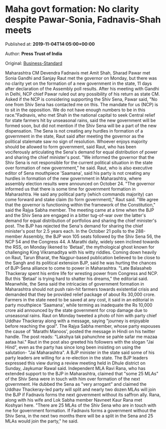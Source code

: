 
# Maha govt formation: No clarity despite Pawar-Sonia, Fadnavis-Shah meets

Published at: **2019-11-04T14:05:00+00:00**

Author: **Press Trust of India**

Original: [Business-Standard](https://www.business-standard.com/article/pti-stories/no-clarity-in-maha-despite-pawar-sonia-fadnavis-shah-meets-119110401328_1.html)

Maharashtra CM Devendra Fadnavis met Amit Shah, Sharad Pawar met Sonia Gandhi and Sanjay Raut met the governor on Monday, but there was no clarity yet on the formation of a new government in the state, 11 days after declaration of the Assembly poll results.
After his meeting with Gandhi in Delhi, NCP chief Pawar ruled out any possibility of his return as state CM.
Asked if the NCP is considering supporting the Shiv Sena, Pawar said, "No one from Shiv Sena has contacted me on this. The mandate for us (NCP) is to sit in the opposition. We do not have enough numbers to be in this race."Fadnavis, who met Shah in the national capital to seek Central relief for state farmers hit by unseasonal rains, said the new government will be formed soon, but did not mention if the Shiv Sena will be a part of the new dispensation.
The Sena is not creating any hurdles in formation of a government in the state, Raut said after meeting the governor as the political stalemate saw no sign of resolution.
Whoever enjoys majority should be allowed to form government, said Raut, who has been vociferously articulating the Sena's demand for equal distribution of power and sharing the chief minister's post.
"We informed the governor that the Shiv Sena is not responsible for the current political situation in the state over formation of new government," he said.
Raut, who is also executive editor of Sena mouthpiece 'Saamana', said his party is not creating any hurdles in formation of the new government in Maharashtra, where assembly election results were announced on October 24.
"The governor informed us that there is some time for government formation in Maharashtra. He said any political party (which commands majority) can come forward and stake claim (to form government)," Raut said.
"We agree that the governor is functioning within the framework of the Constitution," said the Rajya Sabha member.
The meeting came at a time when the BJP and the Shiv Sena are engaged in a bitter tug-of-war over the latter's demand for equal distribution of portfolios and sharing the chief minister's post. The BJP has rejected the Sena's demand for sharing the chief minister's post for 2.5 years each.
In the October 21 polls to the 288-member Assembly, the BJP won 105 seats followed by the Shiv Sena 56, the NCP 54 and the Congress 44.
A Marathi daily, widely seen inclined towards the RSS, on Monday likened to 'Betaal', the mythological ghost known for challenging King Vikramaditya with his witty riddles.
Coming down heavily on Raut, Tarun Bharat, the Nagpur-based publication believed to be close to the Sangh and its political extension BJP, said he was hurting the chances of BJP-Sena alliance to come to power in Maharashtra.
"Late Balasaheb Thackeray spent his entire life for wresting power from Congress and NCP. But this 'Betaal' is trying hard to shatter his dreams," the editorial said.
Meanwhile, the Sena said the intricacies of government formation in Maharashtra should not push rain-hit farmers towards existential crisis and demanded that they be provided relief package of about Rs 30,000 crore.
Farmers in the state need to be saved at any cost, it said in an editorial in party mouthpiece 'Saamana', while terming as inadequate the Rs 10,000 crore aid announced by the state government for crop damage due to unseasonal rains.
Raut on Monday tweeted a photo of him with party chief Uddhav Thackeray along with a message, saying "journey is enjoyable before reaching the goal".
The Rajya Sabha member, whose party espouses the cause of 'Marathi Manoos', posted the message in Hindi on his twitter handle. The post reads: "Lakshya tak pahunchne se pahle safar me mazaa aataa hai."
Raut in the post also greeted his followers with the slogan "Jai Hind", even as the party has since long been insisting on using the salutation- "Jai Maharashtra".
A BJP minister in the state said some of his party leaders are willing for a re-election in the state. The BJP leaders expressed this view during a review meeting held in Dhule district on Sunday, Jaykumar Rawal said.
Independent MLA Ravi Rana, who has extended support to the BJP in Maharashtra, claimed that "some 25 MLAs" of the Shiv Sena were in touch with him over formation of the next government.
He dubbed the Sena as "very arrogant" and claimed the Uddhav Thackeray-led party will split and nearly two dozen MLAs will join the BJP if Fadnavis forms the next government without its saffron ally.
Rana, along with his wife and Lok Sabha member Navneet Kaur Rana met Koshyari here. "There are 25 MLAs of the Shiv Sena who are in touch with me for government formation. If Fadnavis forms a government without the Shiv Sena, in the next two months there will be a split in the Sena and 25 MLAs would join the party," he said.
